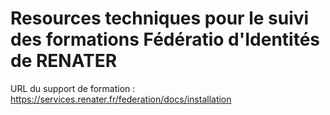 # Resources techniques pour le suivi des formations Fédératio d'Identités de RENATER

URL du support de formation : https://services.renater.fr/federation/docs/installation
